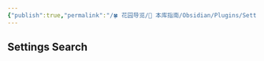 ```yaml
---
{"publish":true,"permalink":"/🍀 花园导览/🧰 本库指南/Obsidian/Plugins/Settings Search.md","title":"Settings Search","created":"2023-01-23","modified":"2023-03-14","tags":["obsidian插件"],"cssclasses":""}
---
```



## Settings Search

